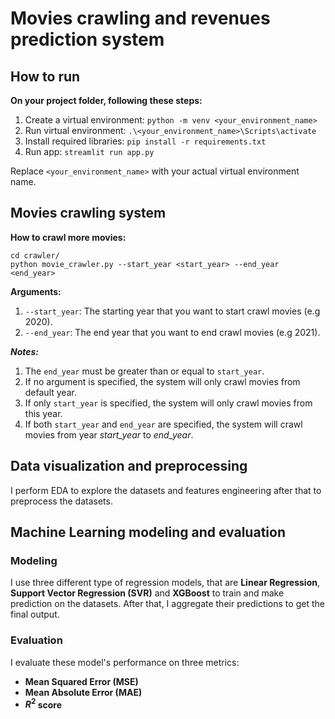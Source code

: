 # Movies crawling and revenues prediction system

## How to run
**On your project folder, following these steps:**

1. Create a virtual environment: `python -m venv <your_environment_name>`
2. Run virtual environment: `.\<your_environment_name>\Scripts\activate`
3. Install required libraries: `pip install -r requirements.txt`
4. Run app: `streamlit run app.py`

Replace `<your_environment_name>` with your actual virtual environment name.

## Movies crawling system

**How to crawl more movies:**

```
cd crawler/
python movie_crawler.py --start_year <start_year> --end_year <end_year>
```

**Arguments:**

1. `--start_year`: The starting year that you want to start crawl movies (e.g 2020).
2. `--end_year`: The end year that you want to end crawl movies (e.g 2021).

***Notes:*** 
1. The `end_year` must be greater than or equal to `start_year`.
2. If no argument is specified, the system will only crawl movies from default year.
3. If only `start_year` is specified, the system will only crawl movies from this year.
4. If both `start_year` and `end_year` are specified, the system will crawl movies from year *start_year* to *end_year*.

## Data visualization and preprocessing
I perform EDA to explore the datasets and features engineering after that to preprocess the datasets.

## Machine Learning modeling and evaluation

### Modeling
I use three different type of regression models, that are **Linear Regression**, **Support Vector Regression (SVR)** and **XGBoost** to train and make prediction on the datasets. After that, I aggregate their predictions to get the final output.

### Evaluation
I evaluate these model's performance on three metrics:

- **Mean Squared Error (MSE)**
- **Mean Absolute Error (MAE)**
- **$R^2$ score**